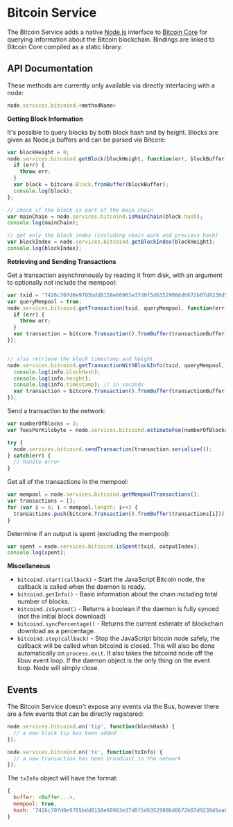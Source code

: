 # Bitcoin Service
The Bitcoin Service adds a native [Node.js](https://nodejs.org) interface to [Bitcoin Core](https://github.com/bitcoin/bitcoin) for querying information about the Bitcoin blockchain. Bindings are linked to Bitcoin Core compiled as a static library.

## API Documentation
These methods are currently only available via directly interfacing with a node:

```js
node.services.bitcoind.<methodName>
```

**Getting Block Information**

It's possible to query blocks by both block hash and by height. Blocks are given as Node.js buffers and can be parsed via Bitcore:

```js
var blockHeight = 0;
node.services.bitcoind.getBlock(blockHeight, function(err, blockBuffer) {
  if (err) {
    throw err;
  }
  var block = bitcore.Block.fromBuffer(blockBuffer);
  console.log(block);
};

// check if the block is part of the main chain
var mainChain = node.services.bitcoind.isMainChain(block.hash);
console.log(mainChain);

// get only the block index (including chain work and previous hash)
var blockIndex = node.services.bitcoind.getBlockIndex(blockHeight);
console.log(blockIndex);
```

**Retrieving and Sending Transactions**

Get a transaction asynchronously by reading it from disk, with an argument to optionally not include the mempool:

```js
var txid = '7426c707d0e9705bdd8158e60983e37d0f5d63529086d6672b07d9238d5aa623';
var queryMempool = true;
node.services.bitcoind.getTransaction(txid, queryMempool, function(err, transactionBuffer) {
  if (err) {
    throw err;
  }
  var transaction = bitcore.Transaction().fromBuffer(transactionBuffer);
});


// also retrieve the block timestamp and height
node.services.bitcoind.getTransactionWithBlockInfo(txid, queryMempool, function(err, info) {
  console.log(info.blockHash);
  console.log(info.height);
  console.log(info.timestamp); // in seconds
  var transaction = bitcore.Transaction().fromBuffer(transactionBuffer);
});
```

Send a transaction to the network:

```js
var numberOfBlocks = 3;
var feesPerKilobyte = node.services.bitcoind.estimateFee(numberOfBlocks); // in satoshis

try {
  node.services.bitcoind.sendTransaction(transaction.serialize());
} catch(err) {
  // handle error
}
```

Get all of the transactions in the mempool:

```js
var mempool = node.services.bitcoind.getMempoolTransactions();
var transactions = [];
for (var i = 0; i < mempool.length; i++) {
  transactions.push(bitcore.Transaction().fromBuffer(transactions[i]));
}
```

Determine if an output is spent (excluding the mempool):

```js
var spent = node.services.bitcoind.isSpent(txid, outputIndex);
console.log(spent);
```

**Miscellaneous**
- `bitcoind.start(callback)` - Start the JavaScript Bitcoin node, the callback is called when the daemon is ready.
- `bitcoind.getInfo()` - Basic information about the chain including total number of blocks.
- `bitcoind.isSynced()` - Returns a boolean if the daemon is fully synced (not the initial block download)
- `bitcoind.syncPercentage()` - Returns the current estimate of blockchain download as a percentage.
- `bitcoind.stop(callback)` - Stop the JavaScript bitcoin node safely, the callback will be called when bitcoind is closed. This will also be done automatically on `process.exit`. It also takes the bitcoind node off the libuv event loop. If the daemon object is the only thing on the event loop. Node will simply close.

## Events
The Bitcoin Service doesn't expose any events via the Bus, however there are a few events that can be directly registered:

```js
node.services.bitcoind.on('tip', function(blockHash) {
  // a new block tip has been added
});

node.services.bitcoind.on('tx', function(txInfo) {
  // a new transaction has been broadcast in the network
});
```

The `txInfo` object will have the format:

```js
{
  buffer: <Buffer...>,
  mempool: true,
  hash: '7426c707d0e9705bdd8158e60983e37d0f5d63529086d6672b07d9238d5aa623'
}
```
